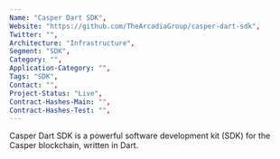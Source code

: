 ```yaml
---
Name: "Casper Dart SDK",
Website: "https://github.com/TheArcadiaGroup/casper-dart-sdk",
Twitter: "",
Architecture: "Infrastructure",
Segment: "SDK",
Category: "",
Application-Category: "",
Tags: "SDK",
Contact: "",
Project-Status: "Live",
Contract-Hashes-Main: "",
Contract-Hashes-Test: "",
---
```

<!--lang:en--> 
Casper Dart SDK is a powerful software development kit (SDK) for the Casper blockchain, written in Dart. 
<!--lang:es--] 
<!--lang:de--] 
<!--lang:fr--] 
<!--lang:pl--] 
<!--lang:uk--] 
[!--lang:*-->
